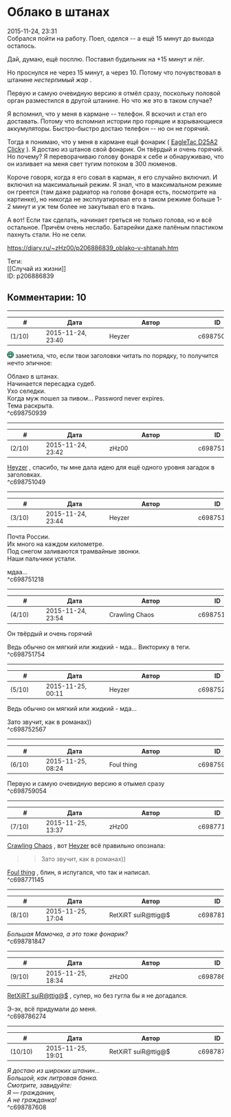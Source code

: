 Облако в штанах
===============

  
2015-11-24, 23:31  
 Собрался пойти на работу. Поел, оделся -- а ещё 15 минут до выхода осталось.   
   
 Дай, думаю, ещё посплю. Поставил будильник на +15 минут и лёг.   
   
 Но проснулся не через 15 минут, а через 10. Потому что почувствовал в штанине  *нестерпимый жар*  .   
   
 Первую и самую очевидную версию я отмёл сразу, поскольку половой орган разместился в другой штанине. Но что же это в таком случае?   
   
 Я вспомнил, что у меня в кармане -- телефон. Я вскочил и стал его доставать. Потому что вспомнил истории про горящие и взрывающиеся аккумуляторы. Быстро-быстро достаю телефон -- но он не горячий.   
   
 Тогда я понимаю, что у меня в кармане ещё фонарик (  [EagleTac D25A2 Clicky](pics/features_kur.png)  ). Я достаю из штанов свой фонарик. Он твёрдый и очень горячий. Но почему? Я переворачиваю голову фонаря к себе и обнаруживаю, что он изливает на меня свет тугим потоком в 300 люменов.   
   
 Короче говоря, когда я его совал в карман, я его случайно включил. И включил на максимальный режим. Я знал, что в максимальном режиме он греется (там даже радиатор на голове фонаря есть, посмотрите на картинке), но никогда не эксплуатировал его в таком режиме больше 1-2 минут и уж тем более не закутывал его в ткань.   
   
 А вот! Если так сделать, начинает греться не только голова, но и всё остальное. Причём очень неслабо. Батарейки даже палёным пластиком пахнуть стали. Но не сели.   
  
<https://diary.ru/~zHz00/p206886839_oblako-v-shtanah.htm>  
  
Теги:  
[[Случай из жизни]]  
ID: p206886839  


Комментарии: 10
---------------

  


---



|         #         |              Дата              |                     Автор                     |           ID           |
| --- | --- | --- | --- |
| (1/10) | 2015-11-24, 23:40 | Heyzer | c698750939 |

  
 ![:D](pics/1131.gif) заметила, что, если твои заголовки читать по порядку, то получится нечто эпичное:   
   
 Облако в штанах.   
 Начинается пересадка судеб.   
 Ухо селедки.   
 Когда муж пошел за пивом... Password never expires.   
 Тема раскрыта.   
 ^c698750939

---



|         #         |              Дата              |                     Автор                     |           ID           |
| --- | --- | --- | --- |
| (2/10) | 2015-11-24, 23:42 | zHz00 | c698751049 |

  
  [Heyzer](http://heyzero.diary.ru "Doctor Online")  , спасибо, ты мне дала идею для ещё одного уровня загадок в заголовках.   
 ^c698751049

---



|         #         |              Дата              |                     Автор                     |           ID           |
| --- | --- | --- | --- |
| (3/10) | 2015-11-24, 23:44 | Heyzer | c698751218 |

  
 Почта России.   
 Их много на каждом километре.   
 Под снегом заливаются трамвайные звонки.   
 Наши пальчики устали.   
   
 мдаа...   
 ^c698751218

---



|         #         |              Дата              |                     Автор                     |           ID           |
| --- | --- | --- | --- |
| (4/10) | 2015-11-24, 23:54 | Crawling Chaos | c698751754 |

  
  Он твёрдый и очень горячий    
   
 Ведь обычно он мягкий или жидкий - мда... Викторику в теги.   
 ^c698751754

---



|         #         |              Дата              |                     Автор                     |           ID           |
| --- | --- | --- | --- |
| (5/10) | 2015-11-25, 00:11 | Heyzer | c698752567 |

  
  Ведь обычно он мягкий или жидкий - мда...    
   
 Зато звучит, как в романах))   
 ^c698752567

---



|         #         |              Дата              |                     Автор                     |           ID           |
| --- | --- | --- | --- |
| (6/10) | 2015-11-25, 08:24 | Foul thing | c698759054 |

  
  Первую и самую очевидную версию я  отымел  сразу    
 ^c698759054

---



|         #         |              Дата              |                     Автор                     |           ID           |
| --- | --- | --- | --- |
| (7/10) | 2015-11-25, 13:37 | zHz00 | c698771145 |

  
  [Crawling Chaos](http://degozaru.diary.ru "de gozaru")  , вот  [Heyzer](http://heyzero.diary.ru "Doctor Online")  всё правильно опознала:   
 >>Зато звучит, как в романах))   
   
  [Foul thing](http://foulthing.diary.ru "Temporary Internet Flies")  , блин, я испугался, что так и написал.   
 ^c698771145

---



|         #         |              Дата              |                     Автор                     |           ID           |
| --- | --- | --- | --- |
| (8/10) | 2015-11-25, 17:04 | RetXiRT suiR@ttig@$ | c698781847 |

  
  *Большая Мамочка, а это тоже фонарик?*    
 ^c698781847

---



|         #         |              Дата              |                     Автор                     |           ID           |
| --- | --- | --- | --- |
| (9/10) | 2015-11-25, 18:34 | zHz00 | c698786274 |

  
  [RetXiRT suiR@ttig@$](http://Hellspawn.diary.ru "Angrymar")  , супер, но без гугла бы я не догадался.   
   
 Э-эх, всё придумали до меня.   
 ^c698786274

---



|         #         |              Дата              |                     Автор                     |           ID           |
| --- | --- | --- | --- |
| (10/10) | 2015-11-25, 19:01 | RetXiRT suiR@ttig@$ | c698787608 |

  
   *Я достаю из широких штанин…   
 Большой, как литровая банка.   
 Смотрите, завидуйте:   
 Я — гражданин,   
 А не гражданка!*     
 ^c698787608